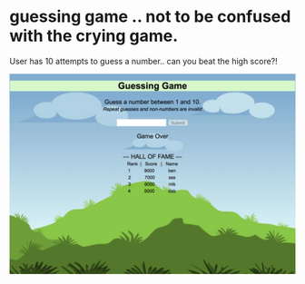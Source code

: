 # guessing game .. not to be confused with the crying game.

User has 10 attempts to guess a number.. can you beat the high score?!



![alt tag](https://github.com/bobbyleeacn/guessing-game/blob/master/guessgame_screenshot.png)
